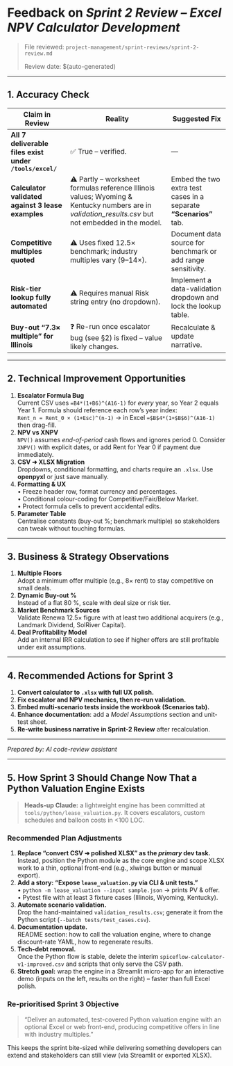 # Feedback on *Sprint 2 Review – Excel NPV Calculator Development*

> File reviewed: `project-management/sprint-reviews/sprint-2-review.md`
>
> Review date: $(auto-generated)

---

## 1. Accuracy Check

| Claim in Review | Reality | Suggested Fix |
|-----------------|---------|---------------|
| **All 7 deliverable files exist under `/tools/excel/`** | ✅ True – verified. | — |
| **Calculator validated against 3 lease examples** | ⚠️ Partly – worksheet formulas reference Illinois values; Wyoming & Kentucky numbers are in *validation_results.csv* but not embedded in the model. | Embed the two extra test cases in a separate **“Scenarios”** tab.
| **Competitive multiples quoted** | ⚠️ Uses fixed 12.5× benchmark; industry multiples vary (9–14×). | Document data source for benchmark or add range sensitivity. |
| **Risk-tier lookup fully automated** | ⚠️ Requires manual Risk string entry (no dropdown). | Implement a data-validation dropdown and lock the lookup table. |
| **Buy-out “7.3× multiple” for Illinois** | ❓ Re-run once escalator bug (see §2) is fixed – value likely changes. | Recalculate & update narrative. |

---

## 2. Technical Improvement Opportunities

1. **Escalator Formula Bug**  
   Current CSV uses `=B4*(1+B6)^(A16-1)` for *every* year, so Year 2 equals Year 1. Formula should reference each row’s year index:  
   `Rent_n = Rent_0 × (1+Esc)^(n-1)` → in Excel `=$B$4*(1+$B$6)^(A16-1)` then drag-fill.
2. **NPV vs XNPV**  
   `NPV()` assumes *end-of-period* cash flows and ignores period 0. Consider `XNPV()` with explicit dates, or add Rent for Year 0 if payment due immediately.
3. **CSV ➜ XLSX Migration**  
   Dropdowns, conditional formatting, and charts require an `.xlsx`. Use **openpyxl** or just save manually.
4. **Formatting & UX**  
   • Freeze header row, format currency and percentages.  
   • Conditional colour-coding for Competitive/Fair/Below Market.  
   • Protect formula cells to prevent accidental edits.
5. **Parameter Table**  
   Centralise constants (buy-out %; benchmark multiple) so stakeholders can tweak without touching formulas.

---

## 3. Business & Strategy Observations

1. **Multiple Floors**  
   Adopt a minimum offer multiple (e.g., 8× rent) to stay competitive on small deals.
2. **Dynamic Buy-out %**  
   Instead of a flat 80 %, scale with deal size or risk tier.
3. **Market Benchmark Sources**  
   Validate Renewa 12.5× figure with at least two additional acquirers (e.g., Landmark Dividend, SolRiver Capital).
4. **Deal Profitability Model**  
   Add an internal IRR calculation to see if higher offers are still profitable under exit assumptions.

---

## 4. Recommended Actions for Sprint 3

1. **Convert calculator to `.xlsx` with full UX polish.**
2. **Fix escalator and NPV mechanics, then re-run validation.**
3. **Embed multi-scenario tests inside the workbook (Scenarios tab).**
4. **Enhance documentation**: add a *Model Assumptions* section and unit-test sheet.
5. **Re-write business narrative in Sprint-2 Review** after recalculation.

---

*Prepared by: AI code-review assistant* 

---

## 5. How Sprint 3 Should Change Now That a Python Valuation Engine Exists

> **Heads-up Claude:** a lightweight engine has been committed at `tools/python/lease_valuation.py`. It covers escalators, custom schedules and balloon costs in <100 LOC.

### Recommended Plan Adjustments
1. **Replace “convert CSV ➜ polished XLSX” as the *primary* dev task.**  
   Instead, position the Python module as the core engine and scope XLSX work to a thin, optional front-end (e.g., xlwings button or manual export).
2. **Add a story: “Expose `lease_valuation.py` via CLI & unit tests.”**  
   • `python -m lease_valuation --input sample.json` → prints PV & offer.  
   • Pytest file with at least 3 fixture cases (Illinois, Wyoming, Kentucky).
3. **Automate scenario validation.**  
   Drop the hand-maintained `validation_results.csv`; generate it from the Python script (`--batch tests/test_cases.csv`).
4. **Documentation update.**  
   README section: how to call the valuation engine, where to change discount-rate YAML, how to regenerate results.
5. **Tech-debt removal.**  
   Once the Python flow is stable, delete the interim `spiceflow-calculator-v1-improved.csv` and scripts that only serve the CSV path.
6. **Stretch goal:** wrap the engine in a Streamlit micro-app for an interactive demo (inputs on the left, results on the right) – faster than full Excel polish.

### Re-prioritised Sprint 3 Objective
> “Deliver an automated, test-covered Python valuation engine with an optional Excel or web front-end, producing competitive offers in line with industry multiples.”

This keeps the sprint bite-sized while delivering something developers can extend and stakeholders can still view (via Streamlit or exported XLSX). 